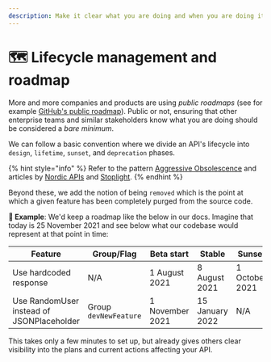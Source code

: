 ```yaml
---
description: Make it clear what you are doing and when you are doing it.
---
```


# 🗺 Lifecycle management and roadmap

More and more companies and products are using _public roadmaps_ (see for example [GitHub's public roadmap](https://github.com/github/roadmap)). Public or not, ensuring that other enterprise teams and similar stakeholders know what you are doing should be considered a _bare minimum_.

We can follow a basic convention where we divide an API's lifecycle into `design`, `lifetime`, `sunset`, and `deprecation` phases.

{% hint style="info" %}
Refer to the pattern [Aggressive Obsolescence](https://microservice-api-patterns.org/patterns/evolution/AggressiveObsolescence.html) and articles by [Nordic APIs](https://nordicapis.com/how-to-smartly-sunset-and-deprecate-apis/) and [Stoplight](https://blog.stoplight.io/deprecating-api-endpoints).
{% endhint %}

Beyond these, we add the notion of being `removed` which is the point at which a given feature has been completely purged from the source code.

**🎯 Example**: We'd keep a roadmap like the below in our docs. Imagine that today is 25 November 2021 and see below what our codebase would represent at that point in time:

| **Feature**                               | **Group/Flag**        | **Beta start**  | **Stable**      | **Sunset**     | **Deprecated**   | **Removed**     |
| ----------------------------------------- | --------------------- | --------------- | --------------- | -------------- | ---------------- | --------------- |
| Use hardcoded response                    | N/A                   | 1 August 2021   | 8 August 2021   | 1 October 2021 | 15 November 2021 | 15 January 2022 |
| Use RandomUser instead of JSONPlaceholder | Group `devNewFeature` | 1 November 2021 | 15 January 2022 | N/A            | N/A              | N/A             |

This takes only a few minutes to set up, but already gives others clear visibility into the plans and current actions affecting your API.

